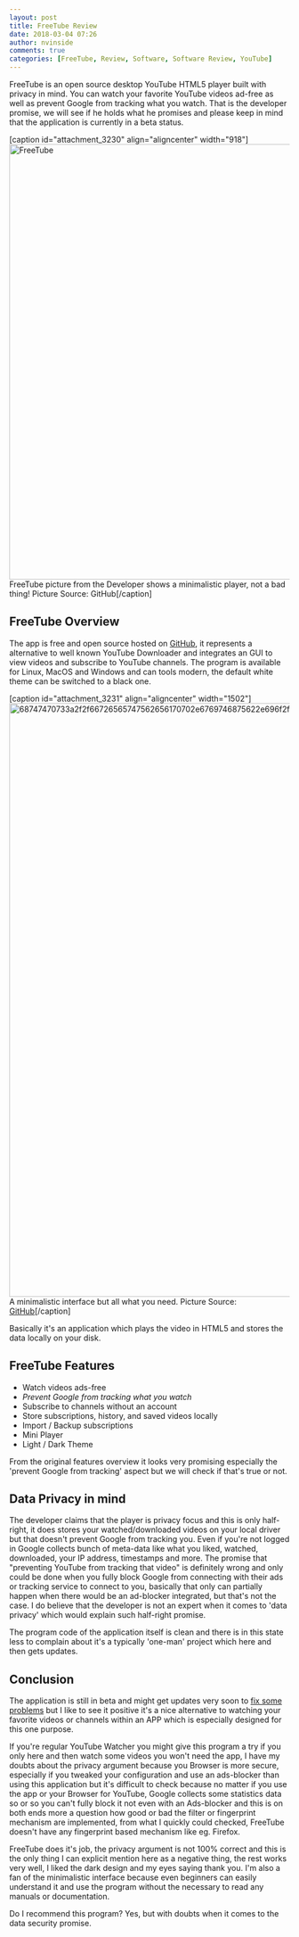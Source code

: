 ```yaml
---
layout: post
title: FreeTube Review
date: 2018-03-04 07:26
author: nvinside
comments: true
categories: [FreeTube, Review, Software, Software Review, YouTube]
---
```

FreeTube is an open source desktop YouTube HTML5 player built with privacy in mind. You can watch your favorite YouTube videos ad-free as well as prevent Google from tracking what you watch. That is the developer promise, we will see if he holds what he promises and please keep in mind that the application is currently in a beta status.

[caption id="attachment_3230" align="aligncenter" width="918"]<img class=" size-full wp-image-3230 aligncenter" src="https://chefkochblog.files.wordpress.com/2018/03/freetube.png" alt="FreeTube" width="918" height="781" /> FreeTube picture from the Developer shows a minimalistic player, not a bad thing! Picture Source: GitHub[/caption]

<!--more-->

<h2>FreeTube Overview</h2>

The app is free and open source hosted on <a href="https://github.com/FreeTubeApp/FreeTube" target="_blank" rel="noopener">GitHub</a>, it represents a alternative to well known YouTube Downloader and integrates an GUI to view videos and subscribe to YouTube channels. The program is available for Linux, MacOS and Windows and can tools modern, the default white theme can be switched to a black one.

[caption id="attachment_3231" align="aligncenter" width="1502"]<img class=" size-full wp-image-3231 aligncenter" src="https://chefkochblog.files.wordpress.com/2018/03/68747470733a2f2f66726565747562656170702e6769746875622e696f2f696d616765732f4672656554756265312e706e67.png" alt="68747470733a2f2f66726565747562656170702e6769746875622e696f2f696d616765732f4672656554756265312e706e67" width="1502" height="1065" /> A minimalistic interface but all what you need. Picture Source: <a href="https://camo.githubusercontent.com/feaaf704cc3d2421317cbc5aae84802748ed0467/68747470733a2f2f66726565747562656170702e6769746875622e696f2f696d616765732f4672656554756265312e706e67" target="_blank" rel="noopener">GitHub</a>[/caption]

Basically it's an application which plays the video in HTML5 and stores the data locally on your disk.

<h2>FreeTube Features</h2>

<ul>
    <li>Watch videos ads-free</li>
    <li><em>Prevent Google from tracking what you watch</em></li>
    <li>Subscribe to channels without an account</li>
    <li>Store subscriptions, history, and saved videos locally</li>
    <li>Import / Backup subscriptions</li>
    <li>Mini Player</li>
    <li>Light / Dark Theme</li>
</ul>

From the original features overview it looks very promising especially the 'prevent Google from tracking' aspect but we will check if that's true or not.

<h2>Data Privacy in mind</h2>

The developer claims that the player is privacy focus and this is only half-right, it does stores your watched/downloaded videos on your local driver but that doesn't prevent Google from tracking you. Even if you're not logged in Google collects bunch of meta-data like what you liked, watched, downloaded, your IP address, timestamps and more. The promise that "preventing YouTube from tracking that video" is definitely wrong and only could be done when you fully block Google from connecting with their ads or tracking service to connect to you, basically that only can partially happen when there would be an ad-blocker integrated, but that's not the case. I do believe that the developer is not an expert when it comes to 'data privacy' which would explain such half-right promise.

The program code of the application itself is clean and there is in this state less to complain about it's a typically 'one-man' project which here and then gets updates.

<h2>Conclusion</h2>

The application is still in beta and might get updates very soon to <a href="https://github.com/FreeTubeApp/FreeTube/issues" target="_blank" rel="noopener">fix some problems</a> but I like to see it positive it's a nice alternative to watching your favorite videos or channels within an APP which is especially designed for this one purpose.

If you're regular YouTube Watcher you might give this program a try if you only here and then watch some videos you won't need the app, I have my doubts about the privacy argument because you Browser is more secure, especially if you tweaked your configuration and use an ads-blocker than using this application but it's difficult to check because no matter if you use the app or your Browser for YouTube, Google collects some statistics data so or so you can't fully block it not even with an Ads-blocker and this is on both ends more a question how good or bad the filter or fingerprint mechanism are implemented, from what I quickly could checked, FreeTube doesn't have any fingerprint based mechanism like eg. Firefox.

FreeTube does it's job, the privacy argument is not 100% correct and this is the only thing I can explicit mention here as a negative thing, the rest works very well, I liked the dark design and my eyes saying thank you. I'm also a fan of the minimalistic interface because even beginners can easily understand it and use the program without the necessary to read any manuals or documentation.

Do I recommend this program? Yes, but with doubts when it comes to the data security promise.
